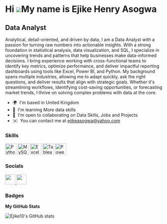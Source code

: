 Hi ![](https://user-images.githubusercontent.com/18350557/176309783-0785949b-9127-417c-8b55-ab5a4333674e.gif)My name is Ejike Henry Asogwa
==========================================================================================================================================

Data Analyst
------------

Analytical, detail-oriented, and driven by data, I am a Data Analyst with a passion for turning raw numbers into actionable insights. With a strong foundation in statistical analysis, data visualization, and SQL, I specialize in uncovering trends and patterns that help businesses make data-informed decisions. I bring experience working with cross-functional teams to identify key metrics, optimize performance, and deliver impactful reporting dashboards using tools like Excel, Power BI, and Python. My background spans multiple industries, allowing me to adapt quickly, ask the right questions, and deliver results that align with strategic goals. Whether it's streamlining workflows, identifying cost-saving opportunities, or forecasting market trends, I thrive on solving complex problems with data at the core.

*   🌍  I'm based in United Kingdom
*   🧠  I'm learning More data skills
*   🤝  I'm open to collaborating on Data Skills, Jobs and Projects
*   ✉️  You can contact me at [ejikeasogwa@yahoo.com](mailto:ejikeasogwa@yahoo.com)

### Skills 
<p align="left">
<a href="https://www.python.org/" target="_blank" rel="noreferrer"><img src="https://raw.githubusercontent.com/danielcranney/readme-generator/main/public/icons/skills/python-colored.svg" width="36" height="36" alt="Python"  title="Python-For backend"/></a>
  <a href="https://www.mysql.com/" target="_blank" rel="noreferrer"><img src="https://raw.githubusercontent.com/danielcranney/readme-generator/main/public/icons/skills/mysql-colored.svg" width="36" height="36" alt="MySQL" title="MySQL-For Backend" /></a>
<!-- Working Excel, Tableau, Power BI icons -->
<a href="https://www.microsoft.com/en-us/microsoft-365/excel" target="_blank"><img src="https://img.icons8.com/color/48/000000/microsoft-excel-2019--v1.png" width="36" height="36" alt="Excel" title="Excel-For Backend"/></a>
<a href="https://www.tableau.com/" target="_blank"><img src="https://img.icons8.com/color/48/000000/tableau-software.png" width="36" height="36" alt="Tableau" title="Tableau-For Backend" /></a>
<a href="https://powerbi.microsoft.com/" target="_blank"><img src="https://img.icons8.com/color/48/000000/power-bi.png" width="36" height="36" alt="Power BI" title="Power BI-For backend"/></a>
</p>
</p>
                    
### Socials
                  
 <p align="left">
                      <a href="https://www.github.com/Ejike10" target="_blank" rel="noreferrer">
                    <picture>
                    <source media="(prefers-color-scheme: dark)" srcset="https://raw.githubusercontent.com/danielcranney/readme-generator/main/public/icons/socials/github-dark.svg" />
                    <source media="(prefers-color-scheme: light)" srcset="https://raw.githubusercontent.com/danielcranney/readme-generator/main/public/icons/socials/github.svg" />
                    <img src="https://raw.githubusercontent.com/danielcranney/readme-generator/main/public/icons/socials/github.svg" width="32" height="32" />
                    </picture>
                    </a>
                      <a href="https://www.linkedin.com/in/ejike-asogwa-43797520/" target="_blank" rel="noreferrer">
                    <picture>
                    <source media="(prefers-color-scheme: dark)" srcset="https://raw.githubusercontent.com/danielcranney/readme-generator/main/public/icons/socials/linkedin-dark.svg" />
                    <source media="(prefers-color-scheme: light)" srcset="https://raw.githubusercontent.com/danielcranney/readme-generator/main/public/icons/socials/linkedin.svg" />
                    <img src="https://raw.githubusercontent.com/danielcranney/readme-generator/main/public/icons/socials/linkedin.svg" width="32" height="32" />
                    </picture>
                    </a></p>
                    
### Badges
<b>
My GitHub Stats
</b>
<ahref="http://www.github.com/Ejike10">
  
<img src="https://github-readme-stats.vercel.app/api?username=Ejike10&show_icons=true&hide=&count_private=true&title_color=0891b2&text_color=ffffff&icon_color=0891b2&bg_color=1c1917&hide_border=true&show_icons=true" alt="Ejike10's GitHub stats" /></a>
